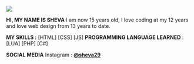 ![](https://wddf19home.files.wordpress.com/2019/09/coding-freak.gif)

**HI, MY NAME IS SHEVA**
I am now 15 years old, I love coding at my 12 years and love web design from 13 years to date.

**MY SKILLS :** [HTML] [CSS] [JS]
**PROGRAMMING LANGUAGE LEARNED** : [LUA] [PHP] [C#]

**SOCIAL MEDIA**
Instagram : [__@sheva29__](https://www.instagram.com/_sheva29__/) 
